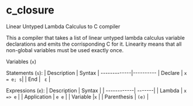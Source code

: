 # c_closure
Linear Untyped Lambda Calculus to C compiler

This a compiler that takes a list of linear untyped lambda calculus variable declarations and emits the corrisponding C for it.
Linearity means that all non-global variables must be used exactly once.

Variables (``x``)

Statements (``s``):
| Description | Syntax |
-------------|----------
| Declare | ``x = e; s``|
| End | `` ε`` |

Expressions (``e``):
| Description | Syntax |
| ------------| -------|
| Lambda | ``x => e`` |
| Application | ``e e`` |
| Variable |``x`` |
| Parenthesis | ``(e)`` |
